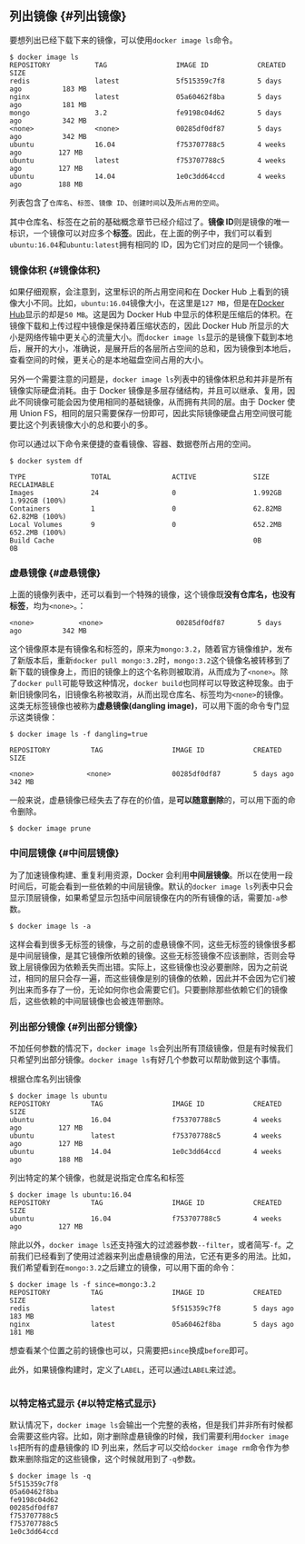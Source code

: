 ## 列出镜像 {#列出镜像}

要想列出已经下载下来的镜像，可以使用`docker image ls`命令。

```
$ docker image ls
REPOSITORY           TAG                 IMAGE ID            CREATED             SIZE
redis                latest              5f515359c7f8        5 days ago          183 MB
nginx                latest              05a60462f8ba        5 days ago          181 MB
mongo                3.2                 fe9198c04d62        5 days ago          342 MB
<none>               <none>              00285df0df87        5 days ago          342 MB
ubuntu               16.04               f753707788c5        4 weeks ago         127 MB
ubuntu               latest              f753707788c5        4 weeks ago         127 MB
ubuntu               14.04               1e0c3dd64ccd        4 weeks ago         188 MB
```

列表包含了`仓库名`、`标签`、`镜像 ID`、`创建时间`以及`所占用的空间`。

其中仓库名、标签在之前的基础概念章节已经介绍过了。**镜像 ID**则是镜像的唯一标识，一个镜像可以对应多个**标签**。因此，在上面的例子中，我们可以看到`ubuntu:16.04`和`ubuntu:latest`拥有相同的 ID，因为它们对应的是同一个镜像。

### 镜像体积 {#镜像体积}

如果仔细观察，会注意到，这里标识的所占用空间和在 Docker Hub 上看到的镜像大小不同。比如，`ubuntu:16.04`镜像大小，在这里是`127 MB`，但是在[Docker Hub](https://hub.docker.com/r/library/ubuntu/tags/)显示的却是`50 MB`。这是因为 Docker Hub 中显示的体积是压缩后的体积。在镜像下载和上传过程中镜像是保持着压缩状态的，因此 Docker Hub 所显示的大小是网络传输中更关心的流量大小。而`docker image ls`显示的是镜像下载到本地后，展开的大小，准确说，是展开后的各层所占空间的总和，因为镜像到本地后，查看空间的时候，更关心的是本地磁盘空间占用的大小。

另外一个需要注意的问题是，`docker image ls`列表中的镜像体积总和并非是所有镜像实际硬盘消耗。由于 Docker 镜像是多层存储结构，并且可以继承、复用，因此不同镜像可能会因为使用相同的基础镜像，从而拥有共同的层。由于 Docker 使用 Union FS，相同的层只需要保存一份即可，因此实际镜像硬盘占用空间很可能要比这个列表镜像大小的总和要小的多。

你可以通过以下命令来便捷的查看镜像、容器、数据卷所占用的空间。

```
$ docker system df

TYPE                TOTAL               ACTIVE              SIZE                RECLAIMABLE
Images              24                  0                   1.992GB             1.992GB (100%)
Containers          1                   0                   62.82MB             62.82MB (100%)
Local Volumes       9                   0                   652.2MB             652.2MB (100%)
Build Cache                                                 0B                  0B
```

### 虚悬镜像 {#虚悬镜像}

上面的镜像列表中，还可以看到一个特殊的镜像，这个镜像既**没有仓库名，也没有标签**，均为`<none>`。：

```
<none>           <none>                  00285df0df87        5 days ago          342 MB
```

这个镜像原本是有镜像名和标签的，原来为`mongo:3.2`，随着官方镜像维护，发布了新版本后，重新`docker pull mongo:3.2`时，`mongo:3.2`这个镜像名被转移到了新下载的镜像身上，而旧的镜像上的这个名称则被取消，从而成为了`<none>`。除了`docker pull`可能导致这种情况，`docker build`也同样可以导致这种现象。由于新旧镜像同名，旧镜像名称被取消，从而出现仓库名、标签均为`<none>`的镜像。这类无标签镜像也被称为**虚悬镜像\(dangling image\)**，可以用下面的命令专门显示这类镜像：

```
$ docker image ls -f dangling=true

REPOSITORY          TAG                 IMAGE ID            CREATED             SIZE

<none>             <none>               00285df0df87        5 days ago          342 MB
```

一般来说，虚悬镜像已经失去了存在的价值，是**可以随意删除**的，可以用下面的命令删除。

```
$ docker image prune
```

### 中间层镜像 {#中间层镜像}

为了加速镜像构建、重复利用资源，Docker 会利用**中间层镜像**。所以在使用一段时间后，可能会看到一些依赖的中间层镜像。默认的`docker image ls`列表中只会显示顶层镜像，如果希望显示包括中间层镜像在内的所有镜像的话，需要加`-a`参数。

```
$ docker image ls -a
```

这样会看到很多无标签的镜像，与之前的虚悬镜像不同，这些无标签的镜像很多都是中间层镜像，是其它镜像所依赖的镜像。这些无标签镜像不应该删除，否则会导致上层镜像因为依赖丢失而出错。实际上，这些镜像也没必要删除，因为之前说过，相同的层只会存一遍，而这些镜像是别的镜像的依赖，因此并不会因为它们被列出来而多存了一份，无论如何你也会需要它们。只要删除那些依赖它们的镜像后，这些依赖的中间层镜像也会被连带删除。

### 列出部分镜像 {#列出部分镜像}

不加任何参数的情况下，`docker image ls`会列出所有顶级镜像，但是有时候我们只希望列出部分镜像。`docker image ls`有好几个参数可以帮助做到这个事情。

根据仓库名列出镜像

```
$ docker image ls ubuntu
REPOSITORY          TAG                 IMAGE ID            CREATED             SIZE
ubuntu              16.04               f753707788c5        4 weeks ago         127 MB
ubuntu              latest              f753707788c5        4 weeks ago         127 MB
ubuntu              14.04               1e0c3dd64ccd        4 weeks ago         188 MB
```

列出特定的某个镜像，也就是说指定仓库名和标签

```
$ docker image ls ubuntu:16.04
REPOSITORY          TAG                 IMAGE ID            CREATED             SIZE
ubuntu              16.04               f753707788c5        4 weeks ago         127 MB
```

除此以外，`docker image ls`还支持强大的过滤器参数`--filter`，或者简写`-f`。之前我们已经看到了使用过滤器来列出虚悬镜像的用法，它还有更多的用法。比如，我们希望看到在`mongo:3.2`之后建立的镜像，可以用下面的命令：

```
$ docker image ls -f since=mongo:3.2
REPOSITORY          TAG                 IMAGE ID            CREATED             SIZE
redis               latest              5f515359c7f8        5 days ago          183 MB
nginx               latest              05a60462f8ba        5 days ago          181 MB
```

想查看某个位置之前的镜像也可以，只需要把`since`换成`before`即可。

此外，如果镜像构建时，定义了`LABEL`，还可以通过`LABEL`来过滤。

```

```

### 以特定格式显示 {#以特定格式显示}

默认情况下，`docker image ls`会输出一个完整的表格，但是我们并非所有时候都会需要这些内容。比如，刚才删除虚悬镜像的时候，我们需要利用`docker image ls`把所有的虚悬镜像的 ID 列出来，然后才可以交给`docker image rm`命令作为参数来删除指定的这些镜像，这个时候就用到了`-q`参数。

```
$ docker image ls -q
5f515359c7f8
05a60462f8ba
fe9198c04d62
00285df0df87
f753707788c5
f753707788c5
1e0c3dd64ccd
```



